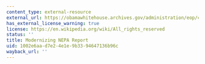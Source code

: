 ```yaml
---
content_type: external-resource
external_url: https://obamawhitehouse.archives.gov/administration/eop/ceq/initiatives/nepa
has_external_license_warning: true
license: https://en.wikipedia.org/wiki/All_rights_reserved
status: ''
title: Modernizing NEPA Report
uid: 1002e6aa-d7e2-4e1e-9b33-94647136b96c
wayback_url: ''
---
```

